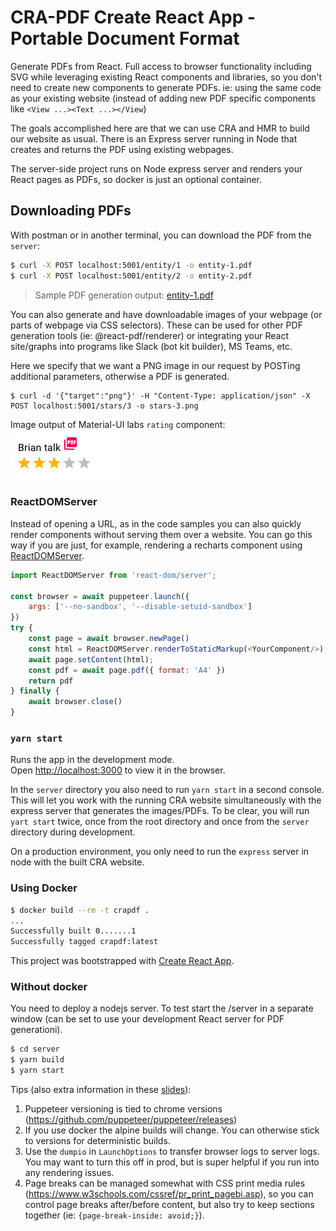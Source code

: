# CRA-PDF Create React App - Portable Document Format
Generate PDFs from React.  Full access to browser functionality including SVG while leveraging existing React components and libraries, so you don't need to create new components to generate PDFs.  ie: using the same code as your existing website (instead of adding new PDF specific components like `<View ...><Text ...></View`)

The goals accomplished here are that we can use CRA and HMR to build our website as usual.  There is an Express server running in Node that creates and returns the PDF using existing webpages.

The server-side project runs on Node express server and renders your React pages as PDFs, so docker is just an optional container.

## Downloading PDFs
With postman or in another terminal, you can download the PDF from the `server`:
```bash
$ curl -X POST localhost:5001/entity/1 -o entity-1.pdf
$ curl -X POST localhost:5001/entity/2 -o entity-2.pdf
```

> Sample PDF generation output: [entity-1.pdf](generated/entity-1.pdf)

You can also generate and have downloadable images of your webpage (or parts of webpage via CSS selectors).  These can be used for other PDF generation tools (ie: @react-pdf/renderer) or integrating your React site/graphs into programs like Slack (bot kit builder), MS Teams, etc.

Here we specify that we want a PNG image in our request by POSTing additional parameters, otherwise a PDF is generated.
```
$ curl -d '{"target":"png"}' -H "Content-Type: application/json" -X POST localhost:5001/stars/3 -o stars-3.png
```
Image output of Material-UI labs `rating` component:
![3 stars using Rating component](generated/stars-3.png)

### ReactDOMServer
Instead of opening a URL, as in the code samples you can also quickly render components without serving them over a website.  You can go this way if you are just, for example, rendering a recharts component using [ReactDOMServer](https://reactjs.org/docs/react-dom-server.html).
```javascript
import ReactDOMServer from 'react-dom/server';

const browser = await puppeteer.launch({
    args: ['--no-sandbox', '--disable-setuid-sandbox']
})
try {
    const page = await browser.newPage()
    const html = ReactDOMServer.renderToStaticMarkup(<YourComponent/>);
    await page.setContent(html);
    const pdf = await page.pdf({ format: 'A4' })
    return pdf
} finally {
    await browser.close()
}
```

### `yarn start`

Runs the app in the development mode.<br />
Open [http://localhost:3000](http://localhost:3000) to view it in the browser.

In the `server` directory you also need to run `yarn start` in a second console.  This will let you work with the running CRA website simultaneously with the express server that generates the images/PDFs.  To be clear, you will run `yart start` twice, once from the root directory and once from the `server` directory during development.

On a production environment, you only need to run the `express` server in node with the built CRA website.

### Using Docker
```bash
$ docker build --rm -t crapdf .
...
Successfully built 0.......1
Successfully tagged crapdf:latest
```

This project was bootstrapped with [Create React App](https://github.com/facebook/create-react-app).

### Without docker
You need to deploy a nodejs server.  To test start the /server in a separate window (can be set to use your development React server for PDF generationi).
```bash
$ cd server
$ yarn build
$ yarn start
```

Tips (also extra information in these [slides]()):
1. Puppeteer versioning is tied to chrome versions (https://github.com/puppeteer/puppeteer/releases)
2. If you use docker the alpine builds will change.  You can otherwise stick to versions for deterministic builds.
3. Use the `dumpio` in `LaunchOptions` to transfer browser logs to server logs.  You may want to turn this off in prod, but is super helpful if you run into any rendering issues.
4. Page breaks can be managed somewhat with CSS print media rules (https://www.w3schools.com/cssref/pr_print_pagebi.asp), so you can control page breaks after/before content, but also try to keep sections together (ie: `{page-break-inside: avoid;}`).
